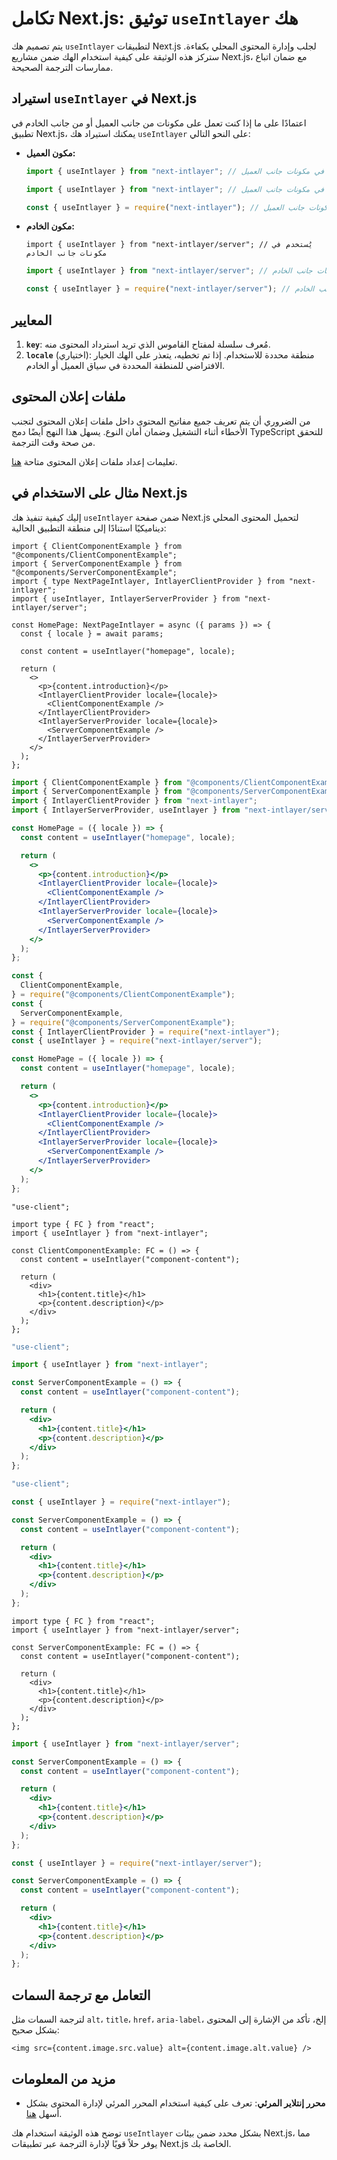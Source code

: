 # تكامل Next.js: توثيق `useIntlayer` هك

يتم تصميم هك `useIntlayer` لتطبيقات Next.js لجلب وإدارة المحتوى المحلي بكفاءة. ستركز هذه الوثيقة على كيفية استخدام الهك ضمن مشاريع Next.js، مع ضمان اتباع ممارسات الترجمة الصحيحة.

## استيراد `useIntlayer` في Next.js

اعتمادًا على ما إذا كنت تعمل على مكونات من جانب العميل أو من جانب الخادم في تطبيق Next.js، يمكنك استيراد هك `useIntlayer` على النحو التالي:

- **مكون العميل:**

  ```typescript codeFormat="typescript"
  import { useIntlayer } from "next-intlayer"; // يُستخدم في مكونات جانب العميل
  ```

  ```javascript codeFormat="esm"
  import { useIntlayer } from "next-intlayer"; // يُستخدم في مكونات جانب العميل
  ```

  ```javascript codeFormat="commonjs"
  const { useIntlayer } = require("next-intlayer"); // يُستخدم في مكونات جانب العميل
  ```

- **مكون الخادم:**

  ```tsx codeFormat="typescript"
  import { useIntlayer } from "next-intlayer/server"; // يُستخدم في مكونات جانب الخادم
  ```

  ```javascript codeFormat="esm"
  import { useIntlayer } from "next-intlayer/server"; // يُستخدم في مكونات جانب الخادم
  ```

  ```javascript codeFormat="commonjs"
  const { useIntlayer } = require("next-intlayer/server"); // يُستخدم في مكونات جانب الخادم
  ```

## المعايير

1. **`key`**: مُعرف سلسلة لمفتاح القاموس الذي تريد استرداد المحتوى منه.
2. **`locale`** (اختياري): منطقة محددة للاستخدام. إذا تم تخطيه، يتعذر على الهك الخيار الافتراضي للمنطقة المحددة في سياق العميل أو الخادم.

## ملفات إعلان المحتوى

من الضروري أن يتم تعريف جميع مفاتيح المحتوى داخل ملفات إعلان المحتوى لتجنب الأخطاء أثناء التشغيل وضمان أمان النوع. يسهل هذا النهج أيضًا دمج TypeScript للتحقق من صحة وقت الترجمة.

تعليمات إعداد ملفات إعلان المحتوى متاحة [هنا](https://github.com/aymericzip/intlayer/blob/main/docs/ar/content_declaration/get_started.md).

## مثال على الاستخدام في Next.js

إليك كيفية تنفيذ هك `useIntlayer` ضمن صفحة Next.js لتحميل المحتوى المحلي ديناميكيًا استنادًا إلى منطقة التطبيق الحالية:

```tsx fileName="src/pages/[locale]/index.tsx" codeFormat="typescript"
import { ClientComponentExample } from "@components/ClientComponentExample";
import { ServerComponentExample } from "@components/ServerComponentExample";
import { type NextPageIntlayer, IntlayerClientProvider } from "next-intlayer";
import { useIntlayer, IntlayerServerProvider } from "next-intlayer/server";

const HomePage: NextPageIntlayer = async ({ params }) => {
  const { locale } = await params;

  const content = useIntlayer("homepage", locale);

  return (
    <>
      <p>{content.introduction}</p>
      <IntlayerClientProvider locale={locale}>
        <ClientComponentExample />
      </IntlayerClientProvider>
      <IntlayerServerProvider locale={locale}>
        <ServerComponentExample />
      </IntlayerServerProvider>
    </>
  );
};
```

```jsx fileName="src/pages/[locale]/index.csx" codeFormat="esm"
import { ClientComponentExample } from "@components/ClientComponentExample";
import { ServerComponentExample } from "@components/ServerComponentExample";
import { IntlayerClientProvider } from "next-intlayer";
import { IntlayerServerProvider, useIntlayer } from "next-intlayer/server";

const HomePage = ({ locale }) => {
  const content = useIntlayer("homepage", locale);

  return (
    <>
      <p>{content.introduction}</p>
      <IntlayerClientProvider locale={locale}>
        <ClientComponentExample />
      </IntlayerClientProvider>
      <IntlayerServerProvider locale={locale}>
        <ServerComponentExample />
      </IntlayerServerProvider>
    </>
  );
};
```

```jsx fileName="src/components/ClientComponentExample.csx" codeFormat="commonjs"
const {
  ClientComponentExample,
} = require("@components/ClientComponentExample");
const {
  ServerComponentExample,
} = require("@components/ServerComponentExample");
const { IntlayerClientProvider } = require("next-intlayer");
const { useIntlayer } = require("next-intlayer/server");

const HomePage = ({ locale }) => {
  const content = useIntlayer("homepage", locale);

  return (
    <>
      <p>{content.introduction}</p>
      <IntlayerClientProvider locale={locale}>
        <ClientComponentExample />
      </IntlayerClientProvider>
      <IntlayerServerProvider locale={locale}>
        <ServerComponentExample />
      </IntlayerServerProvider>
    </>
  );
};
```

```tsx fileName="src/components/ClientComponentExample.tsx" codeFormat="typescript"
"use-client";

import type { FC } from "react";
import { useIntlayer } from "next-intlayer";

const ClientComponentExample: FC = () => {
  const content = useIntlayer("component-content");

  return (
    <div>
      <h1>{content.title}</h1>
      <p>{content.description}</p>
    </div>
  );
};
```

```jsx fileName="src/components/ClientComponentExample.msx" codeFormat="esm"
"use-client";

import { useIntlayer } from "next-intlayer";

const ServerComponentExample = () => {
  const content = useIntlayer("component-content");

  return (
    <div>
      <h1>{content.title}</h1>
      <p>{content.description}</p>
    </div>
  );
};
```

```jsx fileName="src/components/ClientComponentExample.csx" codeFormat="commonjs"
"use-client";

const { useIntlayer } = require("next-intlayer");

const ServerComponentExample = () => {
  const content = useIntlayer("component-content");

  return (
    <div>
      <h1>{content.title}</h1>
      <p>{content.description}</p>
    </div>
  );
};
```

```tsx fileName="src/components/ServerComponentExample.tsx" codeFormat="typescript"
import type { FC } from "react";
import { useIntlayer } from "next-intlayer/server";

const ServerComponentExample: FC = () => {
  const content = useIntlayer("component-content");

  return (
    <div>
      <h1>{content.title}</h1>
      <p>{content.description}</p>
    </div>
  );
};
```

```jsx fileName="src/components/ServerComponentExample.mjx" codeFormat="esm"
import { useIntlayer } from "next-intlayer/server";

const ServerComponentExample = () => {
  const content = useIntlayer("component-content");

  return (
    <div>
      <h1>{content.title}</h1>
      <p>{content.description}</p>
    </div>
  );
};
```

```jsx fileName="src/components/ServerComponentExample.csx" codeFormat="commonjs"
const { useIntlayer } = require("next-intlayer/server");

const ServerComponentExample = () => {
  const content = useIntlayer("component-content");

  return (
    <div>
      <h1>{content.title}</h1>
      <p>{content.description}</p>
    </div>
  );
};
```

## التعامل مع ترجمة السمات

لترجمة السمات مثل `alt`، `title`، `href`، `aria-label`، إلخ، تأكد من الإشارة إلى المحتوى بشكل صحيح:

```tsx
<img src={content.image.src.value} alt={content.image.alt.value} />
```

## مزيد من المعلومات

- **محرر إنتلاير المرئي**: تعرف على كيفية استخدام المحرر المرئي لإدارة المحتوى بشكل أسهل [هنا](https://github.com/aymericzip/intlayer/blob/main/docs/ar/intlayer_editor.md).

توضح هذه الوثيقة استخدام هك `useIntlayer` بشكل محدد ضمن بيئات Next.js، مما يوفر حلاً قويًا لإدارة الترجمة عبر تطبيقات Next.js الخاصة بك.
